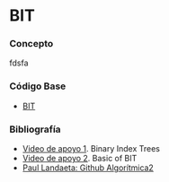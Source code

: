 # BIT

### Concepto 
fdsfa

### Código Base
- [BIT](https://github.com/PabloAcker/Algoritmica/blob/main/Cap1%20Estructura%20de%20Datos/BIT/bit.cpp)

### Bibliografía
- [Video de apoyo 1](https://www.youtube.com/watch?v=DPiY9wFxGIw&t=1s). Binary Index Trees
- [Video de apoyo 2](https://www.youtube.com/watch?v=WbafSgetDDk). Basic of BIT
- [Paul Landaeta: Github Algorítmica2](https://github.com/PaulLandaeta/algoritmica2/tree/master/contenido/Estructura_de_datos/BIT)

